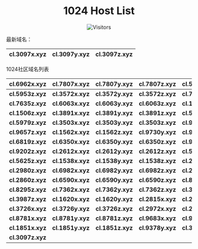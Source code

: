 <h1 align="center">1024 Host List</h1>
<p align="center" class="shields">
    <img src="https://img.shields.io/endpoint?url=https%3A%2F%2Fhits.dwyl.com%2Fpooneyy%2F1024-Host-List.json%3Fshow%3Dunique&style=flat-square&label=%E8%AE%BF%E9%97%AE%E4%BA%BA%E6%95%B0&labelColor=pink&color=default" alt="Visitors"/>
</p>
最新域名：

| cl.3097x.xyz | cl.3097y.xyz | cl.3097z.xyz |
| ---- | ---- | ---- |

1024社区域名列表

| cl.6962x.xyz | cl.7807x.xyz | cl.7807y.xyz | cl.7807z.xyz | cl.5953x.xyz | cl.5953y.xyz |
| :---: | :---: | :---: | :---: | :---: | :---: |
| **cl.5953z.xyz** | **cl.3572x.xyz** | **cl.3572y.xyz** | **cl.3572z.xyz** | **cl.7635x.xyz** | **cl.7635y.xyz** |
| **cl.7635z.xyz** | **cl.6063x.xyz** | **cl.6063y.xyz** | **cl.6063z.xyz** | **cl.1506x.xyz** | **cl.1506y.xyz** |
| **cl.1506z.xyz** | **cl.3891x.xyz** | **cl.3891y.xyz** | **cl.3891z.xyz** | **cl.5979x.xyz** | **cl.5979y.xyz** |
| **cl.5979z.xyz** | **cl.3503x.xyz** | **cl.3503y.xyz** | **cl.3503z.xyz** | **cl.9657x.xyz** | **cl.9657y.xyz** |
| **cl.9657z.xyz** | **cl.1562x.xyz** | **cl.1562z.xyz** | **cl.9730y.xyz** | **cl.9730z.xyz** | **cl.6819y.xyz** |
| **cl.6819z.xyz** | **cl.6350x.xyz** | **cl.6350y.xyz** | **cl.6350z.xyz** | **cl.9202x.xyz** | **cl.9202y.xyz** |
| **cl.9202z.xyz** | **cl.2612x.xyz** | **cl.2612y.xyz** | **cl.2612z.xyz** | **cl.5625x.xyz** | **cl.5625y.xyz** |
| **cl.5625z.xyz** | **cl.1538x.xyz** | **cl.1538y.xyz** | **cl.1538z.xyz** | **cl.2980x.xyz** | **cl.2980y.xyz** |
| **cl.2980z.xyz** | **cl.6982x.xyz** | **cl.6982y.xyz** | **cl.6982z.xyz** | **cl.2860x.xyz** | **cl.2860y.xyz** |
| **cl.2860z.xyz** | **cl.6590x.xyz** | **cl.6590y.xyz** | **cl.6590z.xyz** | **cl.8295x.xyz** | **cl.8295y.xyz** |
| **cl.8295z.xyz** | **cl.7362x.xyz** | **cl.7362y.xyz** | **cl.7362z.xyz** | **cl.3987x.xyz** | **cl.3987y.xyz** |
| **cl.3987z.xyz** | **cl.1620x.xyz** | **cl.1620y.xyz** | **cl.2815x.xyz** | **cl.2815y.xyz** | **cl.2815z.xyz** |
| **cl.3726x.xyz** | **cl.3726y.xyz** | **cl.3726z.xyz** | **cl.2972x.xyz** | **cl.2972y.xyz** | **cl.2972z.xyz** |
| **cl.8781x.xyz** | **cl.8781y.xyz** | **cl.8781z.xyz** | **cl.9683x.xyz** | **cl.9683y.xyz** | **cl.9683z.xyz** |
| **cl.1851x.xyz** | **cl.1851y.xyz** | **cl.1851z.xyz** | **cl.9378y.xyz** | **cl.3097x.xyz** | **cl.3097y.xyz** |
| **cl.3097z.xyz** |
